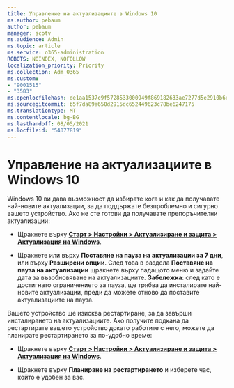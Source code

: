 ```yaml
---
title: Управление на актуализациите в Windows 10
ms.author: pebaum
author: pebaum
manager: scotv
ms.audience: Admin
ms.topic: article
ms.service: o365-administration
ROBOTS: NOINDEX, NOFOLLOW
localization_priority: Priority
ms.collection: Adm_O365
ms.custom:
- "9001515"
- "3583"
ms.openlocfilehash: de1aa1537c9f5728533000949f869182633ae7277d5e2910b6e572a10195571d
ms.sourcegitcommit: b5f7da89a650d2915dc652449623c78be6247175
ms.translationtype: MT
ms.contentlocale: bg-BG
ms.lasthandoff: 08/05/2021
ms.locfileid: "54077819"
---
```

# <a name="manage-updates-in-windows-10"></a>Управление на актуализациите в Windows 10

Windows 10 ви дава възможност да избирате кога и как да получавате най-новите актуализации, за да поддържате безпроблемно и сигурно вашето устройство. Ако не сте готови да получавате препоръчителни актуализации:

- Щракнете върху **[Старт > Настройки > Актуализиране и защита > Актуализация на Windows](ms-settings:windowsupdate)**.

- Щракнете или върху **Поставяне на пауза на актуализации за 7 дни**, или върху **Разширени опции**. След това в раздела **Поставяне на пауза на актуализации** щракнете върху падащото меню и задайте дата за възобновяване на актуализациите. **Забележка**: след като е достигнато ограничението за пауза, ще трябва да инсталирате най-новите актуализации, преди да можете отново да поставите актуализациите на пауза.

Вашето устройство ще изисква рестартиране, за да завърши инсталирането на актуализациите. Ако получите подкана да рестартирате вашето устройство докато работите с него, можете да планирате рестартирането за по-удобно време:

- Щракнете върху **[Старт > Настройки > Актуализиране и защита > Актуализация на Windows](ms-settings:windowsupdate)**.

- Щракнете върху **Планиране на рестартирането** и изберете час, който е удобен за вас.

